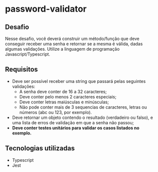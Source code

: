 # password-validator

## Desafio 
Nesse desafio, você deverá construir um método/função que deve conseguir receber uma senha e retornar se a mesma é válida, 
dadas algumas validações. Utilize a linguagem de programação Javascript/Typescript.

## Requisitos
- Deve ser possível receber uma string que passará pelas seguintes validações:
    - A senha deve conter de 16 a 32 caracteres;
    - Deve conter pelo menos 2 caracteres especiais;
    - Deve conter letras maiúsculas e minúsculas;
    - Não pode conter mais de 3 sequencias de caracteres, letras ou números (abc ou 123, por exemplo).
- Deve retornar um objeto contendo o resultado (verdadeiro ou falso), e uma lista de erros de validação em que a senha não passou;
- **Deve conter testes unitários para validar os casos listados no exemplo.**

## Tecnologias utilizadas
- Typescript
- Jest
